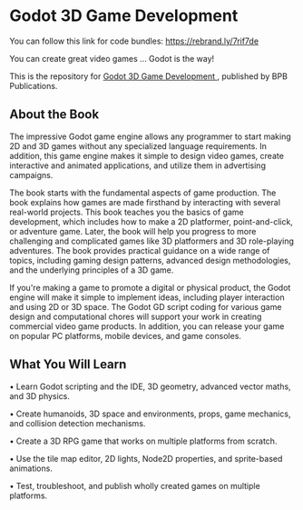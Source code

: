 # Godot 3D Game Development
You can follow this link for code bundles: https://rebrand.ly/7rif7de

You can create great video games ... Godot is the way!

This is the repository for [Godot 3D Game Development 
](bpbonline.com/products/godot-3d-game-development), published by BPB Publications. 

## About the Book
The impressive Godot game engine allows any programmer to start making 2D and 3D games without any specialized language requirements. In addition, this game engine makes it simple to design video games, create interactive and animated applications, and utilize them in advertising campaigns.
 
The book starts with the fundamental aspects of game production. The book explains how games are made firsthand by interacting with several real-world projects. This book teaches you the basics of game development, which includes how to make a 2D platformer, point-and-click, or adventure game. Later, the book will help you progress to more challenging and complicated games like 3D platformers and 3D role-playing adventures. The book provides practical guidance on a wide range of topics, including gaming design patterns, advanced design methodologies, and the underlying principles of a 3D game.
 
If you're making a game to promote a digital or physical product, the Godot engine will make it simple to implement ideas, including player interaction and using 2D or 3D space. The Godot GD script coding for various game design and computational chores will support your work in creating commercial video game products. In addition, you can release your game on popular PC platforms, mobile devices, and game consoles.

## What You Will Learn
•	Learn Godot scripting and the IDE, 3D geometry, advanced vector maths, and 3D physics.

•	Create humanoids, 3D space and environments, props, game mechanics, and collision detection mechanisms.

•	Create a 3D RPG game that works on multiple platforms from scratch.

•	Use the tile map editor, 2D lights, Node2D properties, and sprite-based animations.

•	Test, troubleshoot, and publish wholly created games on multiple platforms.
